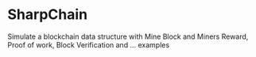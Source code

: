 # SharpChain
Simulate a blockchain data structure with Mine Block and Miners Reward, Proof of work, Block Verification and ... examples
